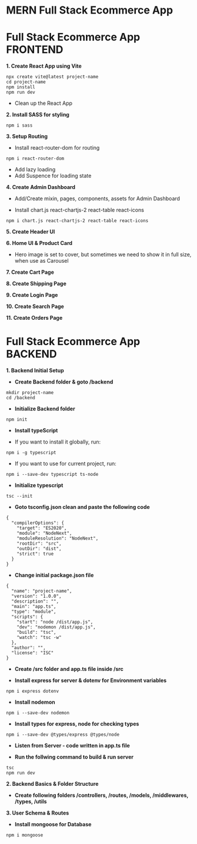 # MERN Full Stack Ecommerce App

# Full Stack Ecommerce App FRONTEND

**1. Create React App using Vite**

```
npx create vite@latest project-name
cd project-name
npm install
npm run dev
```

- Clean up the React App

**2. Install SASS for styling**

```
npm i sass
```

**3. Setup Routing**

- Install react-router-dom for routing

```
npm i react-router-dom
```

- Add lazy loading
- Add Suspence for loading state

**4. Create Admin Dashboard**

- Add/Create mixin, pages, components, assets for Admin Dashboard

- Install chart.js react-chartjs-2 react-table react-icons

```
npm i chart.js react-chartjs-2 react-table react-icons
```

**5. Create Header UI**

**6. Home UI & Product Card**

- Hero image is set to cover, but sometimes we need to show it in full size, when use as Carousel

**7. Create Cart Page**

**8. Create Shipping Page**

**9. Create Login Page**

**10. Create Search Page**

**11. Create Orders Page**

# Full Stack Ecommerce App BACKEND

**1. Backend Initial Setup**

- **Create Backend folder & goto /backend**

```
mkdir project-name
cd /backend
```

- **Initialize Backend folder**

```
npm init
```

- **Install typeScript**

- If you want to install it globally, run:

```
npm i -g typescript
```

- If you want to use for current project, run:

```
npm i --save-dev typescript ts-node
```

- **Initialize typescript**

```
tsc --init
```

- **Goto tsconfig.json clean and paste the following code**

```
{
  "compilerOptions": {
    "target": "ES2020",
    "module": "NodeNext",
    "moduleResolution": "NodeNext",
    "rootDir": "src",
    "outDir": "dist",
    "strict": true
  }
}
```

- **Change initial package.json file**

```
{
  "name": "project-name",
  "version": "1.0.0",
  "description": "",
  "main": "app.ts",
  "type": "module",
  "scripts": {
    "start": "node /dist/app.js",
    "dev": "nodemon /dist/app.js",
    "build": "tsc",
    "watch": "tsc -w"
  },
  "author": "",
  "license": "ISC"
}

```

- **Create /src folder and app.ts file inside /src**

- **Install express for server & dotenv for Environment variables**

```
npm i express dotenv
```

- **Install nodemon**

```
npm i --save-dev nodemon
```

- **Install types for express, node for checking types**

```
npm i --save-dev @types/express @types/node
```

- **Listen from Server - code written in app.ts file**

- **Run the follwing command to build & run server**

```
tsc
npm run dev
```

**2. Backend Basics & Folder Structure**

- **Create following folders /controllers, /routes, /models, /middlewares, /types, /utils**

**3. User Schema & Routes**
- **Install mongoose for Database**
```
npm i mongoose
```